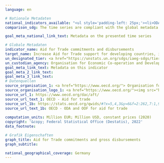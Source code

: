 ```yaml
---
language: en    

# Nationale Metadaten    
national_indicators_available: "<ul style='padding-left: 25px;'><li>ODA and OOF (commitments) for aid for trade</li> <li> ODA and OOF (gross disbursement) for aid for trade</li></ul>"    
comparison_sdg: The time series are compliant with the global metadata.    

goal_meta_national_link_text: Metadata on the presented time series    

# Globale Metadaten    
indicator_name: Aid for Trade commitments and disbursements    
target_name: Increase Aid for Trade support for developing countries, in particular least developed countries, including through the Enhanced Integrated Framework for Trade-related Technical Assistance to Least Developed Countries    
un_designated_tier: <a href="https://unstats.un.org/sdgs/iaeg-sdgs/tier-classification/" title="Click here for more information on the UN tier classification."  target="_blank">Tier I</a>    
un_custodian_agency: Organisation for Economic Co-operation and Development (OECD)    
goal_meta_link_text: Metadata on this indicator    
goal_meta_2_link_text:     
goal_meta_3_link_text:         
# Datenquellen
source_organisation_1: <a href="https://www.oecd.org/"> Organisation for Economic Co-operation and Development (OECD) </a>
source_organisation_logo_1: <a href="https://www.oecd.org/"><img src="https://g205sdgs.github.io/sdg-indicators/public/OrgImgEn/oecd.png" alt="Logo oecd" style="height:60px; width:148px"/></a>
source_url_1: https://www.oecd.org/dac/aft/
source_url_text_1: OECD - Aid for trade
source_url_1b: https://stats.oecd.org/qwids/#?x=5,4,3&y=6&f=2:262,7:1,9:85,8:85,1:10&q=2:262+7:1,2+9:85+8:85+1:10+5:3,4+4:1,2+3:51,261,262,263,264,265,268,269,270,272,273,275,276+6:2010,2011,2012,2013,2014,2015,2016,2017,2018,2019,2020,2021
source_url_text_1b: OECD - ODA and OOF for aid for trade
    
computation_units: Million EUR; Million USD, constant prices (2020)    
copyright: '&copy; Federal Statistical Office (Destatis), 2022'    
data_footnote:     

# Grafik Eigenschaften    
graph_title: Aid for Trade commitments and gross disbursements
graph_subtitle:     

national_geographical_coverage: Germany    
---
```


<span></span>